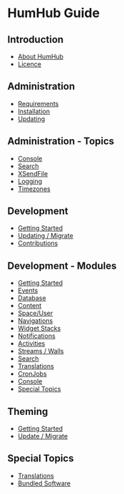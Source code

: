 HumHub Guide 
============

Introduction
------------
* [About HumHub](intro-index.md)
* [Licence](intro-licence.md)

Administration
---------------

* [Requirements](admin-requirements.md)
* [Installation](admin-installation.md)
* [Updating](admin-updating.md)


Administration - Topics
-------------------------
* [Console](admin-adv-console.md)
* [Search](admin-adv-search.md)
* [XSendFile](admin-adv-xsendfile.md)
* [Logging](admin-adv-logging.md)
* [Timezones](admin-adv-timezones.md)

Development
---------------------

* [Getting Started](dev-index.md)
* [Updating / Migrate](dev-migrate.md)
* [Contributions](dev-contributing.md)

Development - Modules
---------------------

* [Getting Started](dev-module-index.md)
* [Events](dev-module-events.md)
* [Database](dev-module-db.md)
* [Content](dev-module-content.md)
* [Space/User](dev-module-spaceuser.md)
* [Navigations](dev-module-menus.md)
* [Widget Stacks](dev-module-stack.md)
* [Notifications](dev-module-notifications.md)
* [Activities](dev-module-activities.md)
* [Streams / Walls](dev-module-stream.md)
* [Search](dev-module-search.md)
* [Translations](dev-module-i18n.md)
* [CronJobs](dev-module-cron.md)
* [Console](dev-module-console.md)
* [Special Topics](dev-module-special-topics.md)

Theming
-------

* [Getting Started](theming-index.md)
* [Update / Migrate](theming-migrate.md)


Special Topics
--------------

* [Translations](special-translations.md)
* [Bundled Software](special-bundled_software.md)

